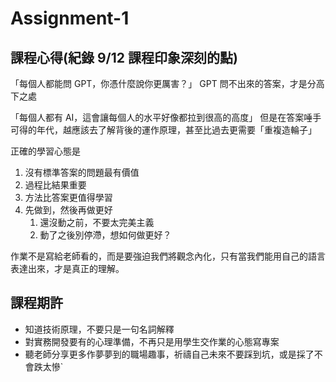 # Assignment-1

## 課程心得(紀錄 9/12 課程印象深刻的點)

「每個人都能問 GPT，你憑什麼說你更厲害？」
GPT 問不出來的答案，才是分高下之處

「每個人都有 AI，這會讓每個人的水平好像都拉到很高的高度」
但是在答案唾手可得的年代，越應該去了解背後的運作原理，甚至比過去更需要「重複造輪子」

正確的學習心態是

1. 沒有標準答案的問題最有價值
2. 過程比結果重要
3. 方法比答案更值得學習
4. 先做到，然後再做更好
   1. 還沒動之前，不要太完美主義
   2. 動了之後別停滯，想如何做更好？

作業不是寫給老師看的，而是要強迫我們將觀念內化，只有當我們能用自己的語言表達出來，才是真正的理解。

## 課程期許

- 知道技術原理，不要只是一句名詞解釋
- 對實務開發要有的心理準備，不再只是用學生交作業的心態寫專案
- 聽老師分享更多作夢夢到的職場趣事，祈禱自己未來不要踩到坑，或是採了不會跌太慘`
